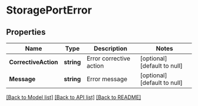 # StoragePortError

## Properties
Name | Type | Description | Notes
------------ | ------------- | ------------- | -------------
**CorrectiveAction** | **string** | Error corrective action | [optional] [default to null]
**Message** | **string** | Error message | [optional] [default to null]

[[Back to Model list]](../README.md#documentation-for-models) [[Back to API list]](../README.md#documentation-for-api-endpoints) [[Back to README]](../README.md)



